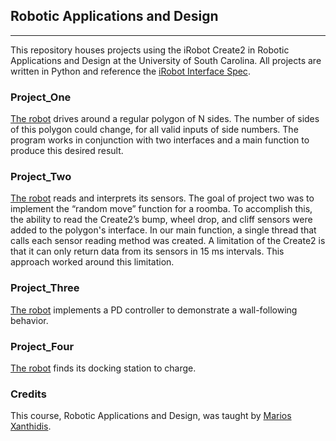 ## Robotic Applications and Design 
---
This repository houses projects using the iRobot Create2 in Robotic Applications and Design at the University of South Carolina.
All projects are written in Python and reference the [iRobot Interface Spec](https://www.irobotweb.com/~/media/MainSite/PDFs/About/STEM/Create/iRobot_Roomba_600_Open_Interface_Spec.pdf?la=en).

### Project_One
[The robot](https://drive.google.com/file/d/1qV1KdgdLvN7GdSB7fDuzNeR2KqT55yui/view) drives around a regular polygon of N sides. The number of sides of this polygon could change, for all valid inputs of
side numbers. The program works in conjunction with two interfaces and a main function to produce this desired result.

### Project_Two
[The robot](https://drive.google.com/file/d/17pS6uIGC5stqJetbmv9jQ1DKY17KgW3i/view) reads and interprets its sensors. The goal of project two was to implement the “random move” function for a roomba. To accomplish this, the ability to read the Create2’s bump, wheel drop, and cliff sensors were added to the polygon's interface. In our main function, a single thread that calls each sensor reading method was created. A limitation of the Create2 is that it can only return data from its sensors in 15 ms intervals. This approach worked around this limitation.

### Project_Three
[The robot](https://drive.google.com/file/d/1RzoDoG3izRddcIuEF-j1B52c0YjJthWL/view) implements a PD controller to demonstrate a wall-following behavior.

### Project_Four
[The robot](https://drive.google.com/file/d/1EhvBXYeJgKimL22GS0Wtsyu0TkXgzaNn/view) finds its docking station to charge.

### Credits
This course, Robotic Applications and Design, was taught by [Marios Xanthidis](https://sites.google.com/view/mariosx).
